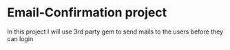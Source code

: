 # Email-Confirmation project

In this project I will use 3rd party gem to send mails to the users before they can login


